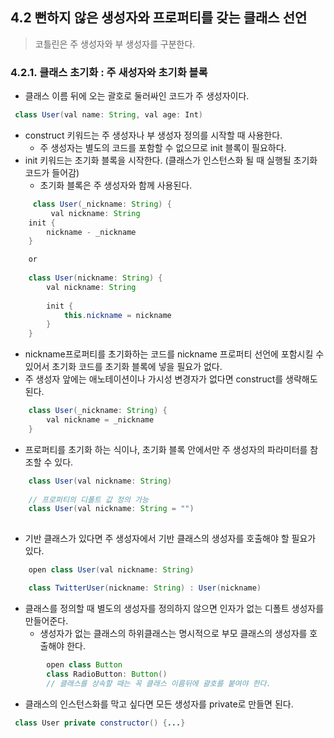## 4.2 뻔하지 않은 생성자와 프로퍼티를 갖는 클래스 선언
> 코틀린은 주 생성자와 부 생성자를 구분한다.

### 4.2.1. 클래스 초기화 : 주 새성자와 초기화 블록
* 클래스 이름 뒤에 오는 괄호로 둘러싸인 코드가 주 생성자이다.
```java
 class User(val name: String, val age: Int)
```

* construct 키워드는 주 생성자나 부 생성자 정의를 시작할 때 사용한다.
	*  주 생성자는 별도의 코드를 포함할 수 없으므로 init 블록이 필요하다.
* init 키워드는 초기화 블록을 시작한다.  (클래스가 인스턴스화 될 때 실행될 초기화 코드가 들어감)
	* 초기화 블록은 주 생성자와 함께 사용된다.
```java
	 class User(_nickname: String) {
		 val nickname: String
	init {
		nickname - _nickname
	}

	or
	
	class User(nickname: String) {
		val nickname: String
	
		init {
			this.nickname = nickname
		}
	}
```

* nickname프로퍼티를 초기화하는 코드를 nickname 프로퍼티 선언에 포함시킬 수 있어서 초기화 코드를 초기화 블록에 넣을 필요가 없다. 
*  주 생성자 앞에는 애노테이션이나 가시성 변경자가 없다면 construct를 생략해도 된다.

```java
	class User(_nickname: String) {
		val nickname = _nickname
	}
```
* 프로퍼티를 초기화 하는 식이나, 초기화 블록 안에서만 주 생성자의 파라미터를 참조할 수 있다.

```java
	class User(val nickname: String)
	
	// 프로퍼티의 디폴트 값 정의 가능
	class User(val nickname: String = "")
	
```
* 기반 클래스가 있다면 주 생성자에서 기반 클래스의 생성자를 호출해야 할 필요가 있다.
```java
	open class User(val nickname: String)

	class TwitterUser(nickname: String) : User(nickname)
```

* 클래스를 정의할 때 별도의 생성자를 정의하지 않으면 인자가 없는 디폴트 생성자를 만들어준다.
	* 생성자가 없는 클래스의 하위클래스는 명시적으로 부모 클래스의 생성자를 호출해야 한다.
```java
		open class Button
		class RadioButton: Button()
		// 클래스를 상속할 때는 꼭 클래스 이름뒤에 괄호를 붙여야 한다.
```

* 클래스의 인스턴스화를 막고 싶다면 모든 생성자를 private로 만들면 된다.
```java
 class User private constructor() {...}
```